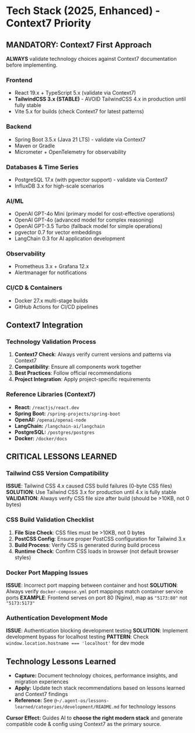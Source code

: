 # Tech Stack (2025, Enhanced) - Context7 Priority

## MANDATORY: Context7 First Approach

**ALWAYS** validate technology choices against Context7 documentation before implementing.

### Frontend
- React 19.x + TypeScript 5.x (validate via Context7)
- **TailwindCSS 3.x (STABLE)** - AVOID TailwindCSS 4.x in production until fully stable
- Vite 5.x for builds (check Context7 for latest patterns)

### Backend
- Spring Boot 3.5.x (Java 21 LTS) - validate via Context7
- Maven or Gradle
- Micrometer + OpenTelemetry for observability

### Databases & Time Series
- PostgreSQL 17.x (with pgvector support) - validate via Context7
- InfluxDB 3.x for high-scale scenarios

### AI/ML
- OpenAI GPT-4o Mini (primary model for cost-effective operations)
- OpenAI GPT-4o (advanced model for complex reasoning)
- OpenAI GPT-3.5 Turbo (fallback model for simple operations)
- pgvector 0.7 for vector embeddings
- LangChain 0.3 for AI application development

### Observability
- Prometheus 3.x + Grafana 12.x
- Alertmanager for notifications

### CI/CD & Containers
- Docker 27.x multi-stage builds
- GitHub Actions for CI/CD pipelines

## Context7 Integration

### Technology Validation Process
1. **Context7 Check**: Always verify current versions and patterns via Context7
2. **Compatibility**: Ensure all components work together
3. **Best Practices**: Follow official recommendations
4. **Project Integration**: Apply project-specific requirements

### Reference Libraries (Context7)
- **React:** `/reactjs/react.dev`
- **Spring Boot:** `/spring-projects/spring-boot`
- **OpenAI:** `/openai/openai-node`
- **LangChain:** `/langchain-ai/langchain`
- **PostgreSQL:** `/postgres/postgres`
- **Docker:** `/docker/docs`

## CRITICAL LESSONS LEARNED

### Tailwind CSS Version Compatibility
**ISSUE**: Tailwind CSS 4.x caused CSS build failures (0-byte CSS files)
**SOLUTION**: Use Tailwind CSS 3.x for production until 4.x is fully stable
**VALIDATION**: Always verify CSS file size after build (should be >10KB, not 0 bytes)

### CSS Build Validation Checklist
1. **File Size Check**: CSS files must be >10KB, not 0 bytes
2. **PostCSS Config**: Ensure proper PostCSS configuration for Tailwind 3.x
3. **Build Process**: Verify CSS is generated during build process
4. **Runtime Check**: Confirm CSS loads in browser (not default browser styles)

### Docker Port Mapping Issues
**ISSUE**: Incorrect port mapping between container and host
**SOLUTION**: Always verify `docker-compose.yml` port mappings match container service ports
**EXAMPLE**: Frontend serves on port 80 (Nginx), map as `"5173:80"` not `"5173:5173"`

### Authentication Development Mode
**ISSUE**: Authentication blocking development testing
**SOLUTION**: Implement development bypass for localhost testing
**PATTERN**: Check `window.location.hostname === 'localhost'` for dev mode

## Technology Lessons Learned
- **Capture:** Document technology choices, performance insights, and migration experiences
- **Apply:** Update tech stack recommendations based on lessons learned and Context7 findings
- **Reference:** See `@~/.agent-os/lessons-learned/categories/development/README.md` for technology lessons

**Cursor Effect:** Guides AI to **choose the right modern stack** and generate compatible code & config using Context7 as the primary source.
